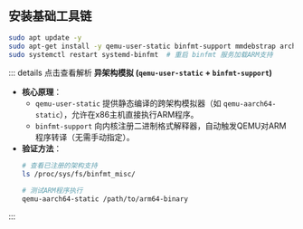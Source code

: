 ## **安装基础工具链**

```bash
sudo apt update -y
sudo apt-get install -y qemu-user-static binfmt-support mmdebstrap arch-test usrmerge usr-is-merged fdisk dosfstools
sudo systemctl restart systemd-binfmt  # 重启 binfmt 服务加载ARM支持
```

::: details 点击查看解析
**异架构模拟 (`qemu-user-static` + `binfmt-support`)**

- **核心原理**：
  - `qemu-user-static` 提供静态编译的跨架构模拟器（如 `qemu-aarch64-static`），允许在x86主机直接执行ARM程序。
  - `binfmt-support` 向内核注册二进制格式解释器，自动触发QEMU对ARM程序转译（无需手动指定）。
- **验证方法**：
  ```bash
  # 查看已注册的架构支持
  ls /proc/sys/fs/binfmt_misc/

  # 测试ARM程序执行
  qemu-aarch64-static /path/to/arm64-binary
  ```

:::